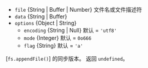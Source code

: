 <!-- YAML
added: v0.6.7
-->

* `file` {String | Buffer | Number} 文件名或文件描述符
* `data` {String | Buffer}
* `options` {Object | String}
  * `encoding` {String | Null} 默认 = `'utf8'`
  * `mode` {Integer} 默认 = `0o666`
  * `flag` {String} 默认 = `'a'`

[`fs.appendFile()`] 的同步版本。
返回 `undefined`。

